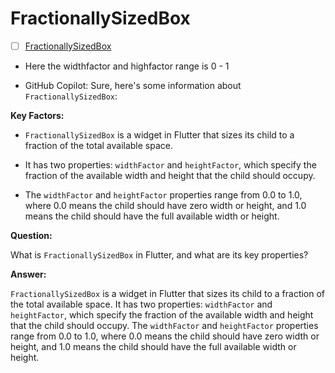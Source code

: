# FractionallySizedBox

- [ ] [FractionallySizedBox](https://api.flutter.dev/flutter/widgets/FractionallySizedBox-class.html)
- Here the widthfactor and highfactor range is 0 - 1

- GitHub Copilot: Sure, here's some information about `FractionallySizedBox`:

**Key Factors:**

- `FractionallySizedBox` is a widget in Flutter that sizes its child to a fraction of the total available space.

- It has two properties: `widthFactor` and `heightFactor`, which specify the fraction of the available width and height that the child should occupy.

- The `widthFactor` and `heightFactor` properties range from 0.0 to 1.0, where 0.0 means the child should have zero width or height, and 1.0 means the child should have the full available width or height.

**Question:**

What is `FractionallySizedBox` in Flutter, and what are its key properties?

**Answer:**

`FractionallySizedBox` is a widget in Flutter that sizes its child to a fraction of the total available space. It has two properties: `widthFactor` and `heightFactor`, which specify the fraction of the available width and height that the child should occupy. The `widthFactor` and `heightFactor` properties range from 0.0 to 1.0, where 0.0 means the child should have zero width or height, and 1.0 means the child should have the full available width or height.